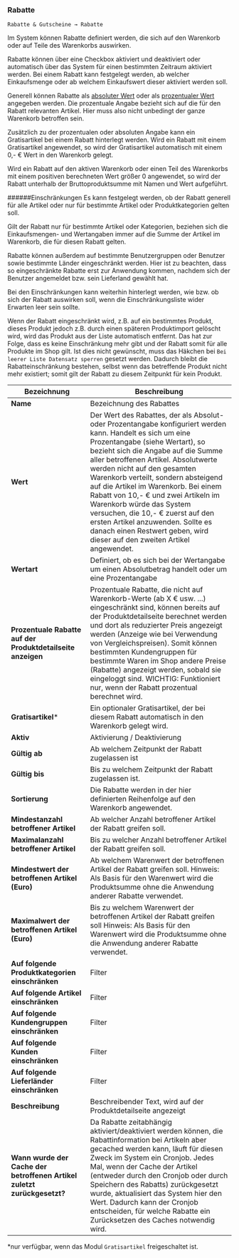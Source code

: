 ### Rabatte

    Rabatte & Gutscheine → Rabatte

Im System können Rabatte definiert werden, die sich auf den Warenkorb oder auf Teile des Warenkorbs auswirken.

Rabatte können über eine Checkbox aktiviert und deaktiviert oder automatisch über das System für einen bestimmten Zeitraum aktiviert werden.
Bei einem Rabatt kann festgelegt werden, ab welcher Einkaufsmenge oder ab welchem Einkaufswert dieser aktiviert werden soll.

Generell können Rabatte als [absoluter Wert](https://demo.chameleon-system.de/testmarke-4/beispielprodukte/artikel-mit-rabatt-absolut_pid_839_6992.html?_ref=spot2&url=%2FTestbereich%2FBeispielprodukte%2F) oder als [prozentualer Wert](https://demo.chameleon-system.de/testmarke-4/beispielprodukte/artikel-mit-rabatt-prozentual_pid_839_6995.html?_ref=spot2&url=%2FTestbereich%2FBeispielprodukte%2F) angegeben werden. Die prozentuale Angabe bezieht sich auf die für den Rabatt relevanten Artikel. Hier muss also nicht unbedingt der ganze Warenkorb betroffen sein.

Zusätzlich zu der prozentualen oder absoluten Angabe kann ein Gratisartikel bei einem Rabatt hinterlegt werden. Wird ein Rabatt mit einem Gratisartikel angewendet, so wird der Gratisartikel automatisch mit einem 0,- € Wert in den Warenkorb gelegt.

Wird ein Rabatt auf den aktiven Warenkorb oder einen Teil des Warenkorbs mit einem positiven berechneten Wert größer 0 angewendet, so wird der Rabatt unterhalb der Bruttoproduktsumme mit Namen und Wert aufgeführt.

######Einschränkungen
Es kann festgelegt werden, ob der Rabatt generell für alle Artikel oder nur für bestimmte Artikel oder Produktkategorien gelten soll.

Gilt der Rabatt nur für bestimmte Artikel oder Kategorien, beziehen sich die Einkaufsmengen- und Wertangaben immer auf die Summe der Artikel im Warenkorb, die für diesen Rabatt gelten.

Rabatte können außerdem auf bestimmte Benutzergruppen oder Benutzer sowie bestimmte Länder eingeschränkt werden. Hier ist zu beachten, dass so eingeschränkte Rabatte erst zur Anwendung kommen, nachdem sich der Benutzer angemeldet bzw. sein Lieferland gewählt hat.

Bei den Einschränkungen kann weiterhin hinterlegt werden, wie bzw. ob sich der Rabatt auswirken soll, wenn die Einschränkungsliste wider Erwarten leer sein sollte. 

Wenn der Rabatt eingeschränkt wird, z.B. auf ein bestimmtes Produkt, dieses Produkt jedoch z.B. durch einen späteren Produktimport gelöscht wird, wird das Produkt aus der Liste automatisch entfernt. Das hat zur Folge, dass es keine Einschränkung mehr gibt und der Rabatt somit für alle Produkte im Shop gilt. Ist dies nicht gewünscht, muss das Häkchen bei ```Bei leerer Liste Datensatz sperren``` gesetzt werden. Dadurch bleibt die Rabatteinschränkung bestehen, selbst wenn das betreffende Produkt nicht mehr existiert; somit gilt der Rabatt zu diesem Zeitpunkt für kein Produkt.





| Bezeichnung | Beschreibung |
| -- | -- |
| **Name** | Bezeichnung des Rabattes |
| **Wert** | Der Wert des Rabattes, der als Absolut- oder Prozentangabe konfiguriert werden kann. Handelt es sich um eine Prozentangabe (siehe Wertart), so bezieht sich die Angabe auf die Summe aller betroffenen Artikel. Absolutwerte werden nicht auf den gesamten Warenkorb verteilt, sondern absteigend auf die Artikel im Warenkorb. Bei einem Rabatt von 10,- € und zwei Artikeln im Warenkorb würde das System versuchen, die 10,- € zuerst auf den ersten Artikel anzuwenden. Sollte es danach einen Restwert geben, wird dieser auf den zweiten Artikel angewendet. |
| **Wertart** | Definiert,  ob es sich bei der Wertangabe um einen Absolutbetrag handelt oder um eine Prozentangabe |
| **Prozentuale Rabatte auf der Produktdetailseite anzeigen** | Prozentuale Rabatte, die nicht auf Warenkorb-Werte (ab X € usw. ...) eingeschränkt sind, können bereits auf der Produktdetailseite berechnet werden und dort als reduzierter Preis angezeigt werden (Anzeige wie bei Verwendung von Vergleichspreisen). Somit können bestimmten Kundengruppen für bestimmte Waren im Shop andere Preise (Rabatte) angezeigt werden, sobald sie eingeloggt sind. WICHTIG: Funktioniert nur, wenn der Rabatt prozentual berechnet wird. |
| **Gratisartikel*** | Ein optionaler Gratisartikel, der bei diesem Rabatt automatisch in den Warenkorb gelegt wird. |
| **Aktiv** | Aktivierung / Deaktivierung |
| **Gültig ab** | Ab welchem Zeitpunkt der Rabatt zugelassen ist |
| **Gültig bis** | Bis zu welchem Zeitpunkt der Rabatt zugelassen ist. |
| **Sortierung** | Die Rabatte werden in der hier definierten Reihenfolge auf den Warenkorb angewendet. |
| **Mindestanzahl betroffener Artikel** | Ab welcher Anzahl betroffener Artikel der Rabatt greifen soll. |
| **Maximalanzahl betroffener Artikel** | Bis zu welcher Anzahl betroffener Artikel der Rabatt greifen soll. |
| **Mindestwert der betroffenen Artikel (Euro)** | Ab welchem Warenwert der betroffenen Artikel der Rabatt greifen soll. Hinweis: Als Basis für den Warenwert wird die Produktsumme ohne die Anwendung anderer Rabatte verwendet. |
| **Maximalwert der betroffenen Artikel (Euro)** | Bis zu welchem Warenwert der betroffenen Artikel der Rabatt greifen soll Hinweis: Als Basis für den Warenwert wird die Produktsumme ohne die Anwendung anderer Rabatte verwendet. |
| **Auf folgende Produktkategorien einschränken** | Filter |
| **Auf folgende Artikel einschränken** | Filter |
| **Auf folgende Kundengruppen einschränken** | Filter |
| **Auf folgende Kunden einschränken** | Filter |
| **Auf folgende Lieferländer einschränken** | Filter |
| **Beschreibung** | Beschreibender Text, wird auf der Produktdetailseite angezeigt |
| **Wann wurde der Cache der betroffenen Artikel zuletzt zurückgesetzt?** | Da Rabatte zeitabhängig aktiviert/deaktiviert werden können, die Rabattinformation bei Artikeln aber gecached werden kann, läuft für diesen Zweck im System ein Cronjob. Jedes Mal, wenn der Cache der Artikel (entweder durch den Cronjob oder durch Speichern des Rabatts) zurückgesetzt wurde, aktualisiert das System hier den Wert. Dadurch kann der Cronjob entscheiden, für welche Rabatte ein Zurücksetzen des Caches notwendig wird. |

*nur verfügbar, wenn das Modul `Gratisartikel` freigeschaltet ist.

